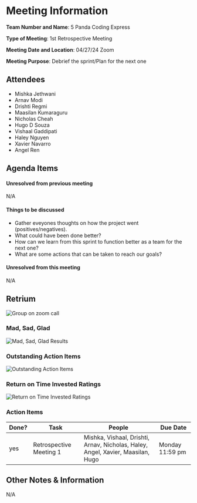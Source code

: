 # Meeting Information
**Team Number and Name**: 5 Panda Coding Express

**Type of Meeting**: 1st Retrospective Meeting

 **Meeting Date and Location**: 04/27/24 Zoom

**Meeting Purpose**: Debrief the sprint/Plan for the next one

## Attendees
+ Mishka Jethwani
+ Arnav Modi
+ Drishti Regmi
+ Maasilan Kumaraguru
+ Nicholas Cheah
+ Hugo D Souza
+ Vishaal Gaddipati
+ Haley Nguyen
+ Xavier Navarro
+ Angel Ren

## Agenda Items
#### Unresolved from previous meeting
N/A

#### Things to be discussed
+ Gather eveyones thoughts on how the project went (positives/negatives).
+ What could have been done better?
+ How can we learn from this sprint to function better as a team for the next one?
+ What are some actions that can be taken to reach our goals?

#### Unresolved from this meeting
N/A

## Retrium

![Group on zoom call]()

### Mad, Sad, Glad

![Mad, Sad, Glad Results]()

### Outstanding Action Items

![Outstanding Action Items]()

### Return on Time Invested Ratings

![Return on Time Invested Ratings]()

### Action Items

| Done? | Task                                    | People                                  | Due Date         |
|-------|-----------------------------------------|-----------------------------------------|------------------|
| yes   | Retrospective Meeting 1      | Mishka, Vishaal, Drishti, Arnav, Nicholas, Haley, Angel, Xavier, Maasilan, Hugo| Monday 11:59 pm |

## Other Notes & Information
N/A
